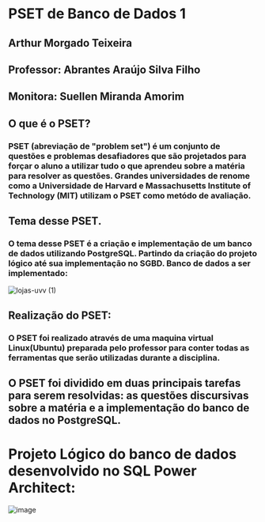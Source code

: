 # PSET de Banco de Dados 1
## Arthur Morgado Teixeira
## Professor: Abrantes Araújo Silva Filho 
## Monitora: Suellen Miranda Amorim

## O que é o PSET?
### PSET (abreviação de "problem set") é um conjunto de questões e problemas desafiadores que são projetados para forçar o aluno a utilizar tudo o que aprendeu sobre a matéria para resolver as questões. Grandes universidades de renome como a Universidade de Harvard e Massachusetts Institute of Technology (MIT) utilizam o PSET como metódo de avaliação.

## Tema desse PSET.
### O tema desse PSET é a criação e implementação de um banco de dados utilizando PostgreSQL. Partindo da criação do projeto lógico até sua implementação no SGBD. Banco de dados a ser implementado:
![lojas-uvv (1)](https://github.com/Morgadineo/uvv_bd1_cc1mb/assets/106524323/1ed0bb60-5231-4d8c-9ff9-126780dbcbac)

## Realização do PSET:
### O PSET foi realizado através de uma maquina virtual Linux(Ubuntu) preparada pelo professor para conter todas as ferramentas que serão utilizadas durante a disciplina.

## O PSET foi dividido em duas principais tarefas para serem resolvidas: as questões discursivas sobre a matéria e a implementação do banco de dados no PostgreSQL.


# Projeto Lógico do banco de dados desenvolvido no SQL Power Architect:
![image](https://github.com/Morgadineo/uvv_bd1_cc1mb/assets/106524323/026d0792-169c-4b7d-86bc-b6f211a8f151)
